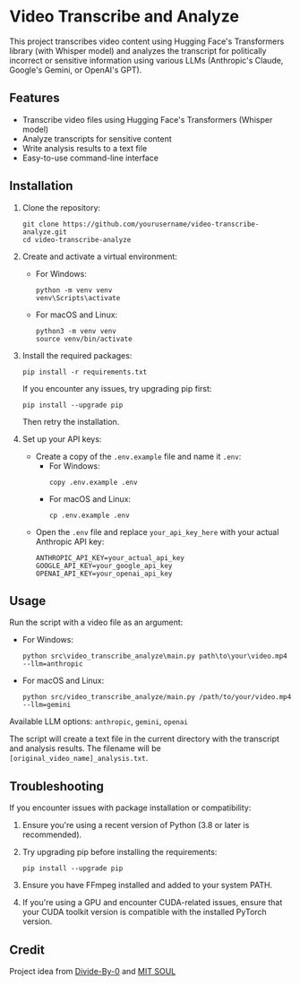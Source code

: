 # Video Transcribe and Analyze

This project transcribes video content using Hugging Face's Transformers library (with Whisper model) and analyzes the transcript for politically incorrect or sensitive information using various LLMs (Anthropic's Claude, Google's Gemini, or OpenAI's GPT).

## Features

- Transcribe video files using Hugging Face's Transformers (Whisper model)
- Analyze transcripts for sensitive content
- Write analysis results to a text file
- Easy-to-use command-line interface

## Installation

1. Clone the repository:
   ```
   git clone https://github.com/yourusername/video-transcribe-analyze.git
   cd video-transcribe-analyze
   ```

2. Create and activate a virtual environment:

   - For Windows:
     ```
     python -m venv venv
     venv\Scripts\activate
     ```

   - For macOS and Linux:
     ```
     python3 -m venv venv
     source venv/bin/activate
     ```

3. Install the required packages:
   ```
   pip install -r requirements.txt
   ```

   If you encounter any issues, try upgrading pip first:
   ```
   pip install --upgrade pip
   ```
   Then retry the installation.

4. Set up your API keys:
   - Create a copy of the `.env.example` file and name it `.env`:
     - For Windows:
       ```
       copy .env.example .env
       ```
     - For macOS and Linux:
       ```
       cp .env.example .env
       ```
   - Open the `.env` file and replace `your_api_key_here` with your actual Anthropic API key:
     ```
     ANTHROPIC_API_KEY=your_actual_api_key
     GOOGLE_API_KEY=your_google_api_key
     OPENAI_API_KEY=your_openai_api_key
     ```

## Usage

Run the script with a video file as an argument:

- For Windows:
  ```
  python src\video_transcribe_analyze\main.py path\to\your\video.mp4 --llm=anthropic
  ```

- For macOS and Linux:
  ```
  python src/video_transcribe_analyze/main.py /path/to/your/video.mp4 --llm=gemini
  ```


Available LLM options: `anthropic`, `gemini`, `openai`

The script will create a text file in the current directory with the transcript and analysis results. The filename will be `[original_video_name]_analysis.txt`.

## Troubleshooting

If you encounter issues with package installation or compatibility:

1. Ensure you're using a recent version of Python (3.8 or later is recommended).
2. Try upgrading pip before installing the requirements:
   ```
   pip install --upgrade pip
   ```
3. Ensure you have FFmpeg installed and added to your system PATH.

4. If you're using a GPU and encounter CUDA-related issues, ensure that your CUDA toolkit version is compatible with the installed PyTorch version.

## Credit
Project idea from [Divide-By-0](https://github.com/Divide-By-0/) and [MIT SOUL](http://soul.mit.edu/)
